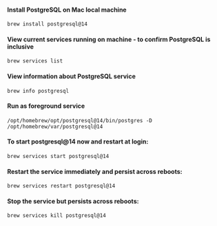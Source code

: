 #### Install PostgreSQL on Mac local machine

```
brew install postgresql@14
```

#### View current services running on machine - to confirm PostgreSQL is inclusive
```
brew services list
```

#### View information about PostgreSQL service
```
brew info postgresql
```

#### Run as foreground service
```
/opt/homebrew/opt/postgresql@14/bin/postgres -D /opt/homebrew/var/postgresql@14
```

#### To start postgresql@14 now and restart at login:
```
brew services start postgresql@14
```

####  Restart the service immediately and persist across reboots:
```
brew services restart postgresql@14
```

#### Stop the service but persists across reboots:
```
brew services kill postgresql@14
```
